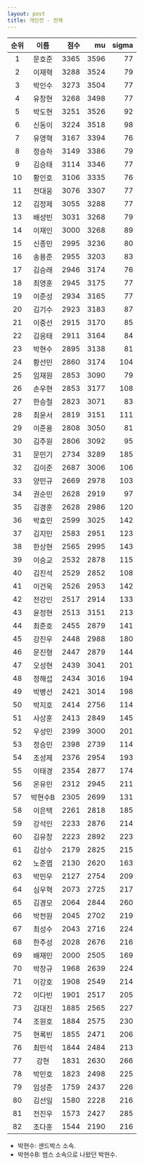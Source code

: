 ```yaml
---
layout: post
title: 개인전 - 전체
---
```


| 순위 | 이름 | 점수 | mu | sigma |
|:---:|:---:|---:|---:|---:|
| 1 | 문호준 | 3365 | 3596 | 77 |
| 2 | 이재혁 | 3288 | 3524 | 79 |
| 3 | 박인수 | 3273 | 3504 | 77 |
| 4 | 유창현 | 3268 | 3498 | 77 |
| 5 | 박도현 | 3251 | 3526 | 92 |
| 6 | 신동이 | 3224 | 3518 | 98 |
| 7 | 유영혁 | 3167 | 3394 | 76 |
| 8 | 정승하 | 3149 | 3386 | 79 |
| 9 | 김승태 | 3114 | 3346 | 77 |
| 10 | 황인호 | 3106 | 3335 | 76 |
| 11 | 전대웅 | 3076 | 3307 | 77 |
| 12 | 김정제 | 3055 | 3288 | 77 |
| 13 | 배성빈 | 3031 | 3268 | 79 |
| 14 | 이재인 | 3000 | 3268 | 89 |
| 15 | 신종민 | 2995 | 3236 | 80 |
| 16 | 송용준 | 2955 | 3203 | 83 |
| 17 | 김승래 | 2946 | 3174 | 76 |
| 18 | 최영훈 | 2945 | 3175 | 77 |
| 19 | 이준성 | 2934 | 3165 | 77 |
| 20 | 김기수 | 2923 | 3183 | 87 |
| 21 | 이중선 | 2915 | 3170 | 85 |
| 22 | 김응태 | 2911 | 3164 | 84 |
| 23 | 박현수 | 2895 | 3138 | 81 |
| 24 | 황선민 | 2860 | 3174 | 104 |
| 25 | 임재원 | 2853 | 3090 | 79 |
| 26 | 손우현 | 2853 | 3177 | 108 |
| 27 | 한승철 | 2823 | 3071 | 83 |
| 28 | 최윤서 | 2819 | 3151 | 111 |
| 29 | 이준용 | 2808 | 3050 | 81 |
| 30 | 김주원 | 2806 | 3092 | 95 |
| 31 | 문민기 | 2734 | 3289 | 185 |
| 32 | 김이준 | 2687 | 3006 | 106 |
| 33 | 양민규 | 2669 | 2978 | 103 |
| 34 | 권순민 | 2628 | 2919 | 97 |
| 35 | 김경훈 | 2628 | 2986 | 120 |
| 36 | 박효민 | 2599 | 3025 | 142 |
| 37 | 김지민 | 2583 | 2951 | 123 |
| 38 | 한상현 | 2565 | 2995 | 143 |
| 39 | 이승교 | 2532 | 2878 | 115 |
| 40 | 김진석 | 2529 | 2852 | 108 |
| 41 | 이건욱 | 2526 | 2953 | 142 |
| 42 | 전강인 | 2517 | 2914 | 133 |
| 43 | 윤정현 | 2513 | 3151 | 213 |
| 44 | 최준호 | 2455 | 2879 | 141 |
| 45 | 강진우 | 2448 | 2988 | 180 |
| 46 | 문진형 | 2447 | 2879 | 144 |
| 47 | 오성현 | 2439 | 3041 | 201 |
| 48 | 정해섭 | 2434 | 3016 | 194 |
| 49 | 박병선 | 2421 | 3014 | 198 |
| 50 | 박지호 | 2414 | 2756 | 114 |
| 51 | 사상훈 | 2413 | 2849 | 145 |
| 52 | 우성민 | 2399 | 3000 | 201 |
| 53 | 정승민 | 2398 | 2739 | 114 |
| 54 | 조성제 | 2376 | 2954 | 193 |
| 55 | 이태경 | 2354 | 2877 | 174 |
| 56 | 온유민 | 2312 | 2945 | 211 |
| 57 | 박현수B | 2305 | 2699 | 131 |
| 58 | 이은택 | 2261 | 2818 | 185 |
| 59 | 강석인 | 2233 | 2876 | 214 |
| 60 | 김유창 | 2223 | 2892 | 223 |
| 61 | 김상수 | 2179 | 2825 | 215 |
| 62 | 노준엽 | 2130 | 2620 | 163 |
| 63 | 박민우 | 2127 | 2754 | 209 |
| 64 | 심우혁 | 2073 | 2725 | 217 |
| 65 | 김경모 | 2064 | 2844 | 260 |
| 66 | 박천원 | 2045 | 2702 | 219 |
| 67 | 최성수 | 2043 | 2716 | 224 |
| 68 | 한주성 | 2028 | 2676 | 216 |
| 69 | 배재민 | 2000 | 2505 | 169 |
| 70 | 박창규 | 1968 | 2639 | 224 |
| 71 | 이강호 | 1908 | 2549 | 214 |
| 72 | 이다빈 | 1901 | 2517 | 205 |
| 73 | 김대진 | 1885 | 2565 | 227 |
| 74 | 조원호 | 1884 | 2575 | 230 |
| 75 | 현록빈 | 1855 | 2471 | 206 |
| 76 | 최민석 | 1844 | 2484 | 213 |
| 77 | 강현 | 1831 | 2630 | 266 |
| 78 | 박민호 | 1823 | 2498 | 225 |
| 79 | 임성준 | 1759 | 2437 | 226 |
| 80 | 김선일 | 1580 | 2228 | 216 |
| 81 | 전진우 | 1573 | 2427 | 285 |
| 82 | 조다훈 | 1544 | 2190 | 216 |

* 박현수: 샌드박스 소속.
* 박현수B: 범스 소속으로 나왔던 박현수.
